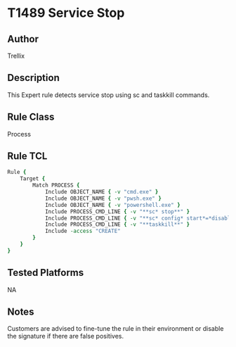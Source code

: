 # T1489 Service Stop


## Author
Trellix

## Description
This Expert rule detects service stop using sc and taskkill commands.

## Rule Class 
Process

## Rule TCL
```tcl
Rule {
    Target {
        Match PROCESS {
            Include OBJECT_NAME { -v "cmd.exe" }
            Include OBJECT_NAME { -v "pwsh.exe" }
            Include OBJECT_NAME { -v "powershell.exe" }
            Include PROCESS_CMD_LINE { -v "**sc* stop**" }
            Include PROCESS_CMD_LINE { -v "**sc* config* start*=*disabled**" }
            Include PROCESS_CMD_LINE { -v "**taskkill**" }
            Include -access "CREATE"
        }
    }
}
```

## Tested Platforms
NA

## Notes
Customers are advised to fine-tune the rule in their environment or disable the signature if there are false positives.

